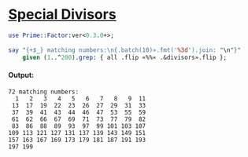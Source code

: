 [1]: https://rosettacode.org/wiki/Special_Divisors

# [Special Divisors][1]

```perl
use Prime::Factor:ver<0.3.0+>;
 
say "{+$_} matching numbers:\n{.batch(10)».fmt('%3d').join: "\n"}"
    given (1..^200).grep: { all .flip «%%« .&divisors».flip };
```

#### Output:
```
72 matching numbers:
  1   2   3   4   5   6   7   8   9  11
 13  17  19  22  23  26  27  29  31  33
 37  39  41  43  44  46  47  53  55  59
 61  62  66  67  69  71  73  77  79  82
 83  86  88  89  93  97  99 101 103 107
109 113 121 127 131 137 139 143 149 151
157 163 167 169 173 179 181 187 191 193
197 199
```
